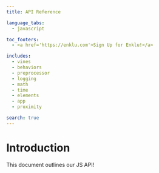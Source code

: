 ```yaml
---
title: API Reference

language_tabs:
  - javascript

toc_footers:
  - <a href='https://enklu.com'>Sign Up for Enklu!</a>

includes:
  - vines
  - behaviors
  - preprocessor
  - logging
  - math
  - time
  - elements
  - app
  - proximity

search: true
---
```


# Introduction

This document outlines our JS API!
